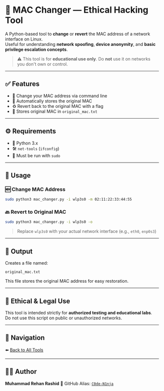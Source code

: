 # 🔧 MAC Changer — Ethical Hacking Tool

A Python-based tool to **change** or **revert** the MAC address of a network interface on Linux.  
Useful for understanding **network spoofing**, **device anonymity**, and **basic privilege escalation concepts**.

> ⚠️ This tool is for **educational use only**. Do **not** use it on networks you don't own or control.

---

## ✅ Features

- 🔁 Change your MAC address via command line
- 💾 Automatically stores the original MAC
- ♻️ Revert back to the original MAC with a flag
- 📂 Stores original MAC in `original_mac.txt`

---

## ⚙️ Requirements

- 🐍 Python 3.x
- 🛠️ `net-tools` (`ifconfig`)
- 🔐 Must be run with `sudo`

---

## 🚀 Usage

### 🆕 Change MAC Address
```bash
sudo python3 mac_changer.py -i wlp3s0 -m 02:11:22:33:44:55
````

### 🔙 Revert to Original MAC

```bash
sudo python3 mac_changer.py -i wlp3s0 -o
```

> Replace `wlp3s0` with your actual network interface (e.g., `eth0`, `enp0s3`)

---

## 📁 Output

Creates a file named:

```
original_mac.txt
```

This file stores the original MAC address for easy restoration.

---

## 🧠 Ethical & Legal Use

This tool is intended strictly for **authorized testing and educational labs**.
Do not use this script on public or unauthorized networks.

---

## 🔗 Navigation

⬅️ [Back to All Tools](../../README.md)

---

## 👨‍💻 Author

**Muhammad Rehan Rashid**
🧠 GitHub Alias: [`C0de-N1nja`](https://github.com/C0de-N1nja)